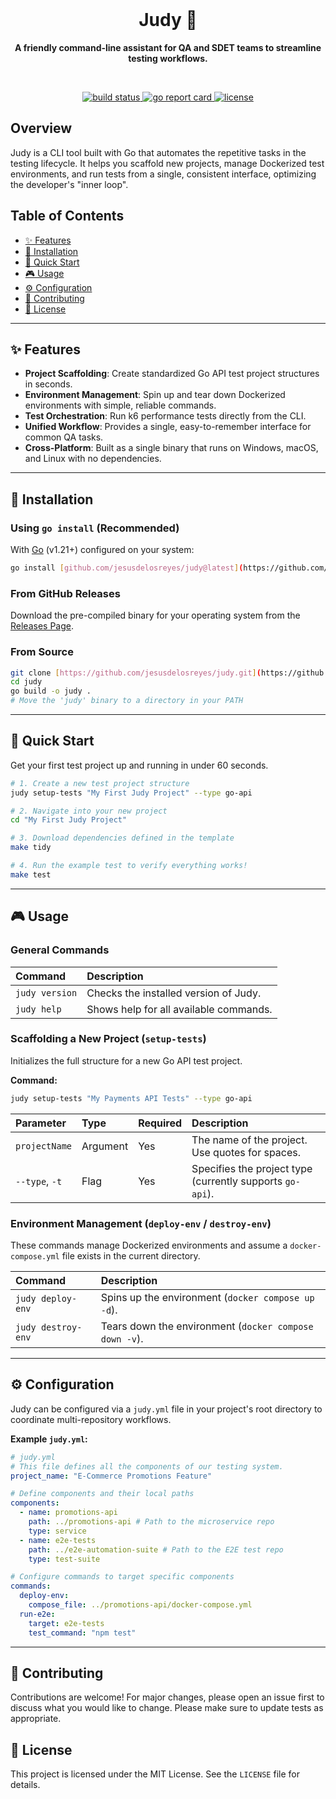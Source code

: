 
<div align="center">
  <br />
  <h1>Judy 🌻</h1>
  <p><b>A friendly command-line assistant for QA and SDET teams to streamline testing workflows.</b></p>
  <br />
</div>

<p align="center">
  <a href="https://github.com/jesusdelosreyes/judy/actions/workflows/build.yml">
    <img src="https://github.com/jesusdelosreyes/judy/actions/workflows/build.yml/badge.svg" alt="build status">
  </a>
  <a href="https://goreportcard.com/report/github.com/jesusdelosreyes/judy">
    <img src="https://goreportcard.com/badge/github.com/jesusdelosreyes/judy" alt="go report card">
  </a>
  <a href="https://opensource.org/licenses/MIT">
    <img src="https://img.shields.io/badge/License-MIT-yellow.svg" alt="license">
  </a>
</p>

## Overview

Judy is a CLI tool built with Go that automates the repetitive tasks in the testing lifecycle. It helps you scaffold new projects, manage Dockerized test environments, and run tests from a single, consistent interface, optimizing the developer's "inner loop".

## Table of Contents

- [✨ Features](#-features)
- [🚀 Installation](#-installation)
- [🚀 Quick Start](#-quick-start)
- [🎮 Usage](#-usage)
- [⚙️ Configuration](#️-configuration)
- [🤝 Contributing](#-contributing)
- [📄 License](#-license)

---

## ✨ Features

- **Project Scaffolding**: Create standardized Go API test project structures in seconds.
- **Environment Management**: Spin up and tear down Dockerized environments with simple, reliable commands.
- **Test Orchestration**: Run k6 performance tests directly from the CLI.
- **Unified Workflow**: Provides a single, easy-to-remember interface for common QA tasks.
- **Cross-Platform**: Built as a single binary that runs on Windows, macOS, and Linux with no dependencies.

---

## 🚀 Installation

### Using `go install` (Recommended)
With [Go](https://go.dev/doc/install) (v1.21+) configured on your system:
```bash
go install [github.com/jesusdelosreyes/judy@latest](https://github.com/jesusdelosreyes/judy@latest)
````

### From GitHub Releases

Download the pre-compiled binary for your operating system from the [Releases Page](https://www.google.com/search?q=https://github.com/jesusdelosreyes/judy/releases).

### From Source

```bash
git clone [https://github.com/jesusdelosreyes/judy.git](https://github.com/jesusdelosreyes/judy.git)
cd judy
go build -o judy .
# Move the 'judy' binary to a directory in your PATH
```

-----

## 🚀 Quick Start

Get your first test project up and running in under 60 seconds.

```bash
# 1. Create a new test project structure
judy setup-tests "My First Judy Project" --type go-api

# 2. Navigate into your new project
cd "My First Judy Project"

# 3. Download dependencies defined in the template
make tidy

# 4. Run the example test to verify everything works!
make test
```

-----

## 🎮 Usage

### General Commands

| Command | Description |
| :--- | :--- |
| `judy version` | Checks the installed version of Judy. |
| `judy help` | Shows help for all available commands. |

### Scaffolding a New Project (`setup-tests`)

Initializes the full structure for a new Go API test project.

**Command:**

```bash
judy setup-tests "My Payments API Tests" --type go-api
```

| Parameter | Type | Required | Description |
| :--- | :--- | :--- | :--- |
| `projectName` | Argument | Yes | The name of the project. Use quotes for spaces. |
| `--type`, `-t` | Flag | Yes | Specifies the project type (currently supports `go-api`). |

### Environment Management (`deploy-env` / `destroy-env`)

These commands manage Dockerized environments and assume a `docker-compose.yml` file exists in the current directory.

| Command | Description |
| :--- | :--- |
| `judy deploy-env` | Spins up the environment (`docker compose up -d`). |
| `judy destroy-env`| Tears down the environment (`docker compose down -v`). |

-----

## ⚙️ Configuration

Judy can be configured via a `judy.yml` file in your project's root directory to coordinate multi-repository workflows.

**Example `judy.yml`:**

```yaml
# judy.yml
# This file defines all the components of our testing system.
project_name: "E-Commerce Promotions Feature"

# Define components and their local paths
components:
  - name: promotions-api
    path: ../promotions-api # Path to the microservice repo
    type: service
  - name: e2e-tests
    path: ../e2e-automation-suite # Path to the E2E test repo
    type: test-suite

# Configure commands to target specific components
commands:
  deploy-env:
    compose_file: ../promotions-api/docker-compose.yml
  run-e2e:
    target: e2e-tests
    test_command: "npm test"
```

-----

## 🤝 Contributing

Contributions are welcome\! For major changes, please open an issue first to discuss what you would like to change. Please make sure to update tests as appropriate.

## 📄 License

This project is licensed under the MIT License. See the `LICENSE` file for details.
